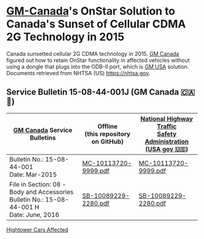 # [GM-Canada](https://www.gm.ca/)'s OnStar Solution to Canada's Sunset of Cellular CDMA 2G Technology in 2015

Canada sunsetted cellular 2G CDMA technology in 2015. [GM Canada](https://www.gm.ca/) figured out how to retain OnStar functionality in affected vehicles without using a dongle that plugs into the ODB-II port, which is [GM USA](https://www.gm.com/) solution. Documents retrieved from NHTSA (US) https://nhtsa.gov.

## Service Bulletin 15-08-44-001J (GM Canada 🇨🇦 🍁)

| [GM Canada](https://www.gm.ca/) Service Bulletins | Offline<br> (this repository<br> on GitHub) | [National Highway Traffic<br> Safety Administration<br>\(USA gov  🇺🇸\)](https://nhtsa.gov) |
|-----------------------------|---------|--------|
| Bulletin No.: 15-08-44-001<br> Date: Mar-2015 | [MC-10113720-9999.pdf](MC-10113720-9999.pdf) | [MC-10113720-9999.pdf](https://static.nhtsa.gov/odi/tsbs/2019/MC-10166666-9999.pdf) |
| File in Section: 08 -Body and Accessories<br> Bulletin No.: 15-08-44-001 H<br> Date: June, 2016  | [SB-10089229-2280.pdf](SB-10089229-2280.pdf) | [SB-10089229-2280.pdf](https://static.nhtsa.gov/odi/tsbs/2016/SB-10089229-2280.pdf) |

[Hightower Cars Affected](HightowerCarsAffected.md)
